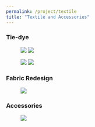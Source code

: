 ```yaml
---
permalink: /project/textile
title: "Textile and Accessories"
---
```

### Tie-dye 
<figure class="half">
  <a href="https://sxia2.github.io/projects_data/textile/20.JPG"><img src="https://sxia2.github.io/projects_data/textile/20.JPG"></a>
  <a href="https://sxia2.github.io/projects_data/textile/21.png"><img src="https://sxia2.github.io/projects_data/textile/21.png"></a>
</figure>
<figure class="half">
  <a href="https://sxia2.github.io/projects_data/textile/10.JPG"><img src="https://sxia2.github.io/projects_data/textile/10.JPG"></a>
  <a href="https://sxia2.github.io/projects_data/textile/11.png"><img src="https://sxia2.github.io/projects_data/textile/11.png"></a>
</figure>

### Fabric Redesign
<figure>
  <a href="https://sxia2.github.io/projects_data/textile/01.png"><img src="https://sxia2.github.io/projects_data/textile/01.png"></a>
</figure>  

### Accessories
<figure>
  <a href="https://sxia2.github.io/projects_data/textile/00.png"><img src="https://sxia2.github.io/projects_data/textile/00.png"></a>
</figure>